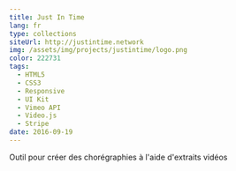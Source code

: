 ```yaml
---
title: Just In Time
lang: fr
type: collections
siteUrl: http://justintime.network
img: /assets/img/projects/justintime/logo.png
color: 222731
tags:
  - HTML5
  - CSS3
  - Responsive
  - UI Kit
  - Vimeo API
  - Video.js
  - Stripe
date: 2016-09-19
---
```


Outil pour créer des chorégraphies à l'aide d'extraits vidéos
